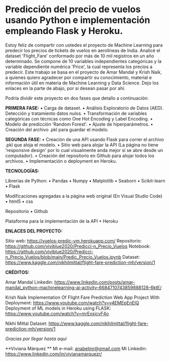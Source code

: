 # Predicción del precio de vuelos usando Python e implementación empleando Flask y Heroku.

Estoy feliz de compartir con ustedes el proyecto de Machine Learning para predecir los precios de tickets de vuelos en aerolíneas de India. Analicé el dataset 'Flight_Fare' conformado por más de 10 mil registros en un año determinado. Se compone de 10 variables independientes categóricas y la variable dependiente numérica 'Price', la cual representa los precios a predecir.
Este trabajo se basa en el proyecto de Amar Mandal y Krish Naik, a quienes quiero agradecer por compartir su conocimiento, material e 
información útil en materia de Machine Learning y Data Science. Dejo los enlaces en la parte de abajo, por si desean pasar por ahí.

Podría dividir este proyecto en dos fases que detallo a continuación:

**PRIMERA FASE:**
• Carga de dataset. 
• Análisis Exploratorio de Datos (AED). Detección  y tratamiento datos nulos.
• Transformación de variables categóricas con técnicas como One Hot Encoding y Label Encoding.
• Modelo de predicción 'Random Forest'.
• Ajuste de hiperparámetros.
• Creación del archivo .pkl para guardar el modelo.

**SEGUNDA FASE:**
• Creación de una API usando Flask para correr el archivo .pkl que aloja el modelo.
• Sitio web para alojar la API (La página no tiene 'responsive design' por lo cual visualmente anda mejor si se abre desde un computador).
• Creación del repositorio en Github para alojar todos los archivos.
• Implementación o deployment en Heroku.

**TECNOLOGÍAS:**

Librerías de Python:
• Pandas
• Numpy
• Matplotlib
• Seaborn
• Scikit-learn
• Flask

Modificaciones agregadas a la página web original (En Visual Studio Code)
• html5
• css

Repositorio
• Github

Plataforma para la implementación de la API
• Heroku

**ENLACES DEL PROYECTO:**

Sitio web: https://vuelos-predic-vm.herokuapp.com/
Repositorio: https://github.com/viviblue2020/Predicci-n_Precio_Vuelos
Notebook: https://github.com/viviblue2020/Predicci-n_Precio_Vuelos/blob/main/Predic_Precio_Vuelos.ipynb
Dataset: https://www.kaggle.com/nikhilmittal/flight-fare-prediction-mh/version/1

**CRÉDITOS:**

Amar Mandal
Linkedin: https://www.linkedin.com/posts/amar-mandal_python-machinelearning-ai-activity-6684710743859888128-6ktE/

Krish Naik
Implementation Of Flight Fare Prediction Web App Project With Deployment: https://www.youtube.com/watch?v=y4EMEpEnElQ
Deployment of ML models in Heroku using FLASK: https://www.youtube.com/watch?v=mrExsjcvF4o

Nikhi Mittal
Dataset: https://www.kaggle.com/nikhilmittal/flight-fare-prediction-mh/version/1

*Gracias por llegar hasta aquí* 

**Viviana Márquez **
Mi e-mail: anabelmr@gmail.com
Mi Linkedin: https://www.linkedin.com/in/vivianamarquezr/
